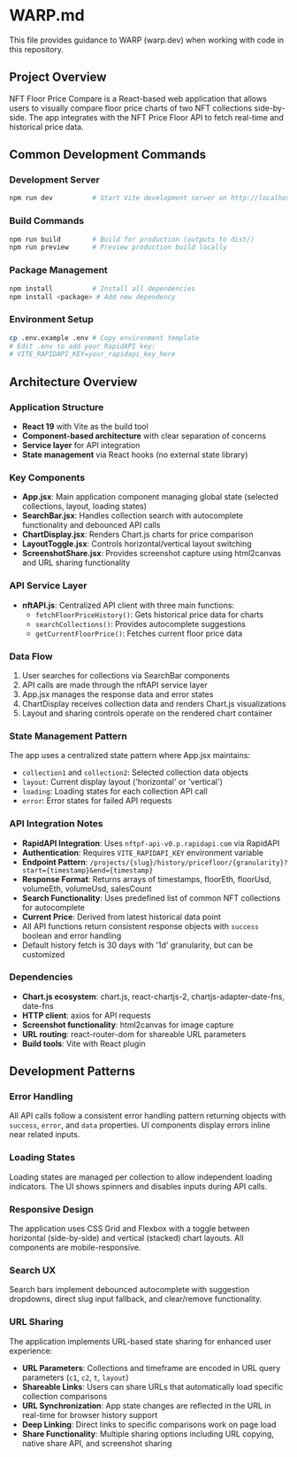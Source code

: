 # WARP.md

This file provides guidance to WARP (warp.dev) when working with code in this repository.

## Project Overview

NFT Floor Price Compare is a React-based web application that allows users to visually compare floor price charts of two NFT collections side-by-side. The app integrates with the NFT Price Floor API to fetch real-time and historical price data.

## Common Development Commands

### Development Server
```bash
npm run dev          # Start Vite development server on http://localhost:5173
```

### Build Commands
```bash
npm run build        # Build for production (outputs to dist/)
npm run preview      # Preview production build locally
```

### Package Management
```bash
npm install          # Install all dependencies
npm install <package> # Add new dependency
```

### Environment Setup
```bash
cp .env.example .env # Copy environment template
# Edit .env to add your RapidAPI key:
# VITE_RAPIDAPI_KEY=your_rapidapi_key_here
```

## Architecture Overview

### Application Structure
- **React 19** with Vite as the build tool
- **Component-based architecture** with clear separation of concerns
- **Service layer** for API integration
- **State management** via React hooks (no external state library)

### Key Components
- **App.jsx**: Main application component managing global state (selected collections, layout, loading states)
- **SearchBar.jsx**: Handles collection search with autocomplete functionality and debounced API calls
- **ChartDisplay.jsx**: Renders Chart.js charts for price comparison
- **LayoutToggle.jsx**: Controls horizontal/vertical layout switching
- **ScreenshotShare.jsx**: Provides screenshot capture using html2canvas and URL sharing functionality

### API Service Layer
- **nftAPI.js**: Centralized API client with three main functions:
  - `fetchFloorPriceHistory()`: Gets historical price data for charts
  - `searchCollections()`: Provides autocomplete suggestions
  - `getCurrentFloorPrice()`: Fetches current floor price data

### Data Flow
1. User searches for collections via SearchBar components
2. API calls are made through the nftAPI service layer
3. App.jsx manages the response data and error states
4. ChartDisplay receives collection data and renders Chart.js visualizations
5. Layout and sharing controls operate on the rendered chart container

### State Management Pattern
The app uses a centralized state pattern where App.jsx maintains:
- `collection1` and `collection2`: Selected collection data objects
- `layout`: Current display layout ('horizontal' or 'vertical')
- `loading`: Loading states for each collection API call
- `error`: Error states for failed API requests

### API Integration Notes
- **RapidAPI Integration**: Uses `nftpf-api-v0.p.rapidapi.com` via RapidAPI
- **Authentication**: Requires `VITE_RAPIDAPI_KEY` environment variable
- **Endpoint Pattern**: `/projects/{slug}/history/pricefloor/{granularity}?start={timestamp}&end={timestamp}`
- **Response Format**: Returns arrays of timestamps, floorEth, floorUsd, volumeEth, volumeUsd, salesCount
- **Search Functionality**: Uses predefined list of common NFT collections for autocomplete
- **Current Price**: Derived from latest historical data point
- All API functions return consistent response objects with `success` boolean and error handling
- Default history fetch is 30 days with '1d' granularity, but can be customized

### Dependencies
- **Chart.js ecosystem**: chart.js, react-chartjs-2, chartjs-adapter-date-fns, date-fns
- **HTTP client**: axios for API requests
- **Screenshot functionality**: html2canvas for image capture
- **URL routing**: react-router-dom for shareable URL parameters
- **Build tools**: Vite with React plugin

## Development Patterns

### Error Handling
All API calls follow a consistent error handling pattern returning objects with `success`, `error`, and `data` properties. UI components display errors inline near related inputs.

### Loading States
Loading states are managed per collection to allow independent loading indicators. The UI shows spinners and disables inputs during API calls.

### Responsive Design
The application uses CSS Grid and Flexbox with a toggle between horizontal (side-by-side) and vertical (stacked) chart layouts. All components are mobile-responsive.

### Search UX
Search bars implement debounced autocomplete with suggestion dropdowns, direct slug input fallback, and clear/remove functionality.

### URL Sharing
The application implements URL-based state sharing for enhanced user experience:
- **URL Parameters**: Collections and timeframe are encoded in URL query parameters (`c1`, `c2`, `t`, `layout`)
- **Shareable Links**: Users can share URLs that automatically load specific collection comparisons
- **URL Synchronization**: App state changes are reflected in the URL in real-time for browser history support
- **Deep Linking**: Direct links to specific comparisons work on page load
- **Share Functionality**: Multiple sharing options including URL copying, native share API, and screenshot sharing

